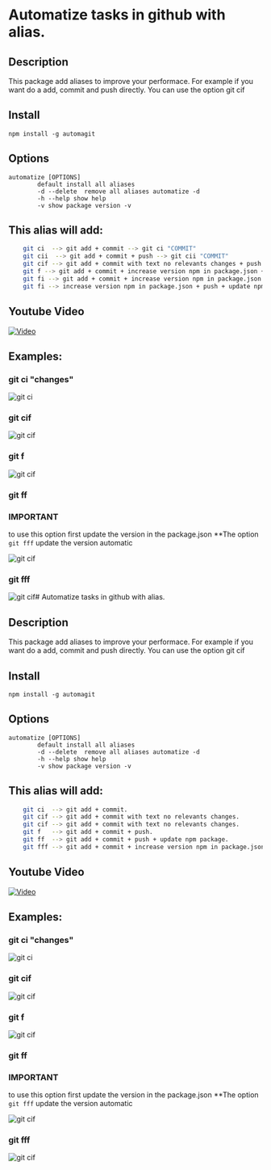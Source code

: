 # Automatize tasks in github with alias. 
## Description
 This package add aliases to improve your performace. For example if you want
 do a add, commit and push directly. You can use the option git cif

## Install

```npm install -g automagit```

## Options

```
automatize [OPTIONS]
        default install all aliases
		-d --delete  remove all aliases automatize -d
		-h --help show help
		-v show package version -v
```

## This alias will add:

```bash
    git ci  --> git add + commit --> git ci "COMMIT"
    git cii  --> git add + commit + push --> git cii "COMMIT"             ** IMPORTANT commit customed**
    git cif --> git add + commit with text no relevants changes + push --> git cif                                    
    git f --> git add + commit + increase version npm in package.json + push + update npm package --> git f
    git fi --> git add + commit + increase version npm in package.json + push + update npm package. --> git fi "COMMIT"   ** IMPORTANT commit customed**
    git fi --> increase version npm in package.json + push + update npm package --> git fi 
```

## Youtube Video


[![Video](http://oi67.tinypic.com/34eqqsy.jpg)](https://www.youtube.com/watch?v=xr9-FqQ2NzM&feature=youtu.be)


## Examples:

### git ci "changes"


![git ci](http://oi65.tinypic.com/23ucvns.jpg)


### git cif


![git cif](http://oi63.tinypic.com/28b45s6.jpg)


### git f


![git cif](http://oi64.tinypic.com/2s0hlc8.jpg)



### git ff


### IMPORTANT

to use this option first update the version in the package.json
**The option ```git fff``` update the version automatic



![git cif](http://oi65.tinypic.com/rshtus.jpg)

### git fff


![git cif](http://oi66.tinypic.com/vq4bgi.jpg)# Automatize tasks in github with alias. 
## Description
 This package add aliases to improve your performace. For example if you want
 do a add, commit and push directly. You can use the option git cif

## Install

```npm install -g automagit```

## Options

```
automatize [OPTIONS]
        default install all aliases
		-d --delete  remove all aliases automatize -d
		-h --help show help
		-v show package version -v
```

## This alias will add:

```bash
    git ci  --> git add + commit.                                                                   
    git cif --> git add + commit with text no relevants changes.                                    
    git cif --> git add + commit with text no relevants changes.                                   
    git f   --> git add + commit + push.                                                             
    git ff  --> git add + commit + push + update npm package.                                        
    git fff --> git add + commit + increase version npm in package.json + push + update npm package. 
```

## Youtube Video

[![Video](http://oi67.tinypic.com/34eqqsy.jpg)](https://www.youtube.com/watch?v=xr9-FqQ2NzM&feature=youtu.be)


## Examples:

### git ci "changes"


![git ci](http://oi65.tinypic.com/23ucvns.jpg)


### git cif


![git cif](http://oi63.tinypic.com/28b45s6.jpg)


### git f


![git cif](http://oi64.tinypic.com/2s0hlc8.jpg)



### git ff


### IMPORTANT

to use this option first update the version in the package.json
**The option ```git fff``` update the version automatic



![git cif](http://oi65.tinypic.com/rshtus.jpg)

### git fff


![git cif](http://oi66.tinypic.com/vq4bgi.jpg)